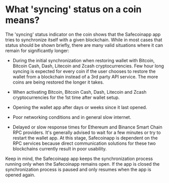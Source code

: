 # What 'syncing' status on a coin means?

The 'syncing' status indicator on the coin shows that the Safecoinapp app tries to synchronize itself with a given blockchain. While in most cases that status should be shown briefly, there are many valid situations where it can remain for significantly longer:
- During the initial synchronization when restoring wallet with Bitcoin, Bitcoin Cash, Dash, Litecoin and Zcash cryptocurrencies. Few hour long syncing is expected for every coin if the user chooses to restore the wallet from a blockchain instead of a 3rd party API service. The more coins are being restored the longer it takes.

- When activating Bitcoin, Bitcoin Cash, Dash, Litecoin and Zcash cryptocurrencies for the 1st time after wallet setup.

- Opening the wallet app after days or weeks since it last opened.

- Poor networking conditions and in general slow internet.

- Delayed or slow response times for Ethereum and Binance Smart Chain RPC providers. It's generally advised to wait for a few minutes or try to restart the wallet app. At this stage, Safecoinapp is dependent on the RPC services because direct communication solutions for these two blockchains currently result in poor usability.

Keep in mind, the Safecoinapp app keeps the synchronization process running only when the Safecoinapp remains open. If the app is closed the synchronization process is paused and only resumes when the app is opened again.


